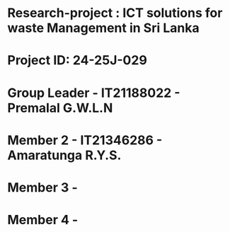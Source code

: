 # Research-project : ICT solutions for waste Management in Sri Lanka
# Project ID: 24-25J-029
# Group Leader - IT21188022 - Premalal G.W.L.N
# Member 2 - IT21346286 - Amaratunga R.Y.S.
# Member 3 -
# Member 4 - 
